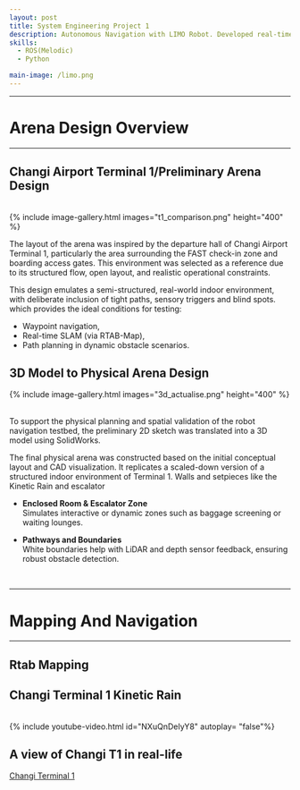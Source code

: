 ```yaml
---
layout: post
title: System Engineering Project 1
description: Autonomous Navigation with LIMO Robot. Developed real-time SLAM maps with RTAB-Map, implemented waypoint-based navigation, and designed a custom testing arena for evaluating path planning and obstacle avoidance. 
skills: 
  - ROS(Melodic)
  - Python

main-image: /limo.png
---
```


---
# Arena Design Overview
---

## Changi Airport Terminal 1/Preliminary Arena Design
<br>
{% include image-gallery.html images="t1_comparison.png" height="400" %}
<br>

The layout of the arena was inspired by the departure hall of Changi Airport Terminal 1, particularly the area surrounding the FAST check-in zone and boarding access gates. This environment was selected as a reference due to its structured flow, open layout, and realistic operational constraints.

This design emulates a semi-structured, real-world indoor environment, with deliberate inclusion of tight paths, sensory triggers and blind spots. which provides the ideal conditions for testing:
  - Waypoint navigation,
  - Real-time SLAM (via RTAB-Map),
  - Path planning in dynamic obstacle scenarios.

## 3D Model to Physical Arena Design
{% include image-gallery.html images="3d_actualise.png" height="400" %}

<br>To support the physical planning and spatial validation of the robot navigation testbed, the preliminary 2D sketch was translated into a 3D model using SolidWorks.

The final physical arena was constructed based on the initial conceptual layout and CAD visualization. It replicates a scaled-down version of a structured indoor environment of Terminal 1. Walls and setpieces like the Kinetic Rain and escalator 
  - **Enclosed Room & Escalator Zone** <br>
    Simulates interactive or dynamic zones such as baggage screening or waiting lounges.

  - **Pathways and Boundaries** <br>
    White boundaries help with LiDAR and depth sensor feedback, ensuring robust obstacle detection. 
<br>

---
# Mapping And Navigation
---

## Rtab Mapping 

## Changi Terminal 1 Kinetic Rain
<br>
{% include youtube-video.html id="NXuQnDeIyY8" autoplay= "false"%} 
<br>

## A view of Changi T1 in real-life
[Changi Terminal 1](https://www.changiairport.com/en/at-changi/terminal-guides/terminal-1.html)
